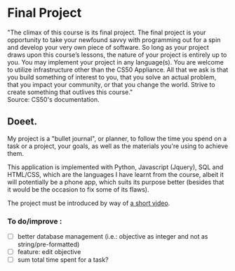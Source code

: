 # Final Project

"The climax of this course is its final project. The final project is your opportunity to take your newfound savvy with programming out for a spin and develop your very own piece of software. So long as your project draws upon this course’s lessons, the nature of your project is entirely up to you. You may implement your project in any language(s). You are welcome to utilize infrastructure other than the CS50 Appliance. All that we ask is that you build something of interest to you, that you solve an actual problem, that you impact your community, or that you change the world. Strive to create something that outlives this course."<br>
Source: CS50's documentation.


## Doeet.

My project is a "bullet journal", or planner, to follow the time you spend on a task or a project, your goals, as well as the materials you're using to achieve them.

This application is implemented with Python, Javascript (Jquery), SQL and HTML/CSS, which are the languages I have learnt from the course, albeit it will potentially be a phone app, which suits its purpose better (besides that it would be the occasion to fix some of its flaws).

The project must be introduced by way of [a short video](https://youtu.be/5e4DZoM8ol8).

### To do/improve :
 - [ ] better database management (i.e.: objective as integer and not as string/pre-formatted)
 - [ ] feature: edit objective
 - [ ] sum total time spent for a task?

